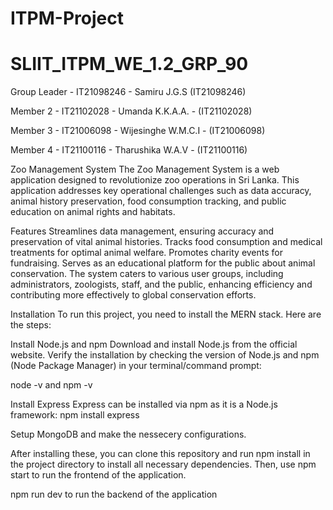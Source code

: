 # ITPM-Project
# SLIIT_ITPM_WE_1.2_GRP_90
Group Leader - IT21098246 - Samiru J.G.S (IT21098246)

Member 2 - IT21102028 - Umanda K.K.A.A. - (IT21102028)

Member 3 - IT21006098 - Wijesinghe W.M.C.I - (IT21006098)

Member 4 - IT21100116 - Tharushika W.A.V - (IT21100116)


Zoo Management System The Zoo Management System is a web application designed to revolutionize zoo operations in Sri Lanka. This application addresses key operational challenges such as data accuracy, animal history preservation, food consumption tracking, and public education on animal rights and habitats.

Features Streamlines data management, ensuring accuracy and preservation of vital animal histories. Tracks food consumption and medical treatments for optimal animal welfare. Promotes charity events for fundraising. Serves as an educational platform for the public about animal conservation. The system caters to various user groups, including administrators, zoologists, staff, and the public, enhancing efficiency and contributing more effectively to global conservation efforts.

Installation To run this project, you need to install the MERN stack. Here are the steps:

Install Node.js and npm Download and install Node.js from the official website. Verify the installation by checking the version of Node.js and npm (Node Package Manager) in your terminal/command prompt:

node -v and npm -v

Install Express Express can be installed via npm as it is a Node.js framework:
npm install express

Setup MongoDB and make the nessecery configurations.

After installing these, you can clone this repository and run npm install in the project directory to install all necessary dependencies. Then, use npm start to run the frontend of the application.

npm run dev to run the backend of the application

